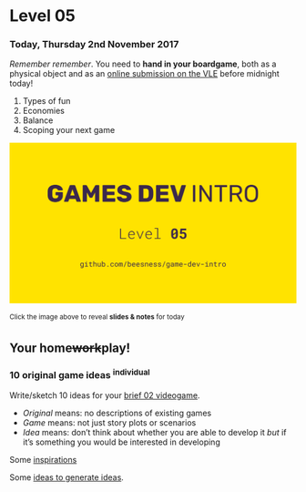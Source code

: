 # Level 05

### Today, Thursday 2nd November 2017

*Remember remember*. You need to **hand in your boardgame**, both as a physical object and as an [online submission on the VLE](https://learn.gold.ac.uk/mod/assign/view.php?id=494284) before midnight today!

1. Types of fun
2. Economies 
3. Balance
4. Scoping your next game

[![](assets/pres.png)](https://docs.google.com/presentation/d/1CEv4qSAAI8awZnWst-6K-UmWdJZNSUpCmrySMbFa1xw/edit?usp=sharing) 

<sup>Click the image above to reveal  **slides & notes** for today</sup>

## Your home<del>work</del>play!

### 10 original game ideas <sup>individual</sup>

Write/sketch 10 ideas for your [brief 02 videogame](../../README.md#brief-0w). 

* *Original* means: no descriptions of existing games
* *Game* means: not just story plots or scenarios
* *Idea* means: don’t think about whether you are able to develop it *but* if it’s something you would be interested in developing

Some [inspirations](http://ludumdare.com/compo/ludumdare/)

<!-- Adapted from http://mycours.es/gamedesign2016/assignments/too-many-ideas -->

Some [ideas to generate ideas](https://gamedesignconcepts.wordpress.com/2009/07/09/level-4-the-early-stages-of-the-design-process/). 








<!--

---------

# Notes to self

from https://vimeo.com/86738382

> Hacking accounting machines into expressive machines

> problem-making rather than problem-solving

> criticality

> embracing, celebrating dysfuctional system

from https://vimeo.com/206651691

> new ideas require new forms, it's not just about putting a new, maybe political or critical face, on top of an existing game system

> _the mechanic is the message_

> scoping: establishing the boundaries (of your game, of your argument)

> what's the rhetorical scope, ie the argument you want to make, the message you want to convey through your game?

> go very abstract, or go very specific

possible brief could be to make Pong, and then break Pong, eg: http://www.kongregate.com/games/pixelate/understanding-games-episode-1

LimPong http://www.gamesforchange.org/play/lim

More arty games here https://gamedesignconcepts.wordpress.com/2009/07/16/level-6-games-and-art/



From https://gamedesignconcepts.wordpress.com/2009/07/06/level-3-formal-elements-of-games/

**There are many ways to critically analyse a game, but I offer a three-step process**

1. Describe the game’s formal elements. Do not interpret at this point, simply state what is there.
2. Describe the results of the formal elements when put in motion. How do the different elements interact? What is the play of the game like? Is it effective?
3. Try to understand why the designer chose those elements and not others. Why this particular player structure, and why that set of resources? What would have happened if the designer had chosen differently?

Some questions to ask yourself during a critical analysis at various stages:

* What challenges do the players face? What actions can players take to overcome those challenges?
* How do players affect each other?
* Is the game perceived by the players as fair? (Note that it may or may not actually be fair. Perception and reality often differ.)
* Is the game replayable? Are there multiple paths to victory, varied start positions, or optional rules that cause the experience to be different each time?
* What is the game’s intended audience? Is the game appropriate for that audience?
* What is the “core” of the game — the one thing you do over and over that represents the main “fun” part?

-->